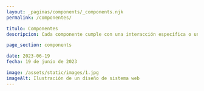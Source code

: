 ```yaml
---
layout: _paginas/components/_components.njk
permalink: /componentes/

titulo: Componentes
descripcion: Cada componente cumple con una interacción específica o una necesidad de interfaz de usuario, y se ha creado específicamente para trabajar en conjunto para crear patrones y experiencias de usuario intuitivas.

page_section: components

date: 2023-06-19
fecha: 19 de junio de 2023

image: /assets/static/images/1.jpg
imageAlt: Ilustración de un diseño de sistema web
---
```

